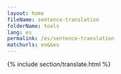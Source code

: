 ```yaml
---
layout: home
fileName: sentence-translation
folderName: tools
lang: es
permalink: /es/sentence-translation
matchurls: en&&es
---
```

{% include section/translate.html %}